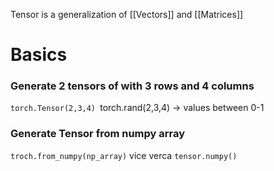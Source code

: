 Tensor is a generalization of [[Vectors]] and [[Matrices]]

# Basics

### Generate 2 tensors of with 3 rows and 4 columns
`torch.Tensor(2,3,4)
`torch.rand(2,3,4) -> values between 0-1

### Generate Tensor from numpy array
`troch.from_numpy(np_array)`
vice verca
`tensor.numpy()`


